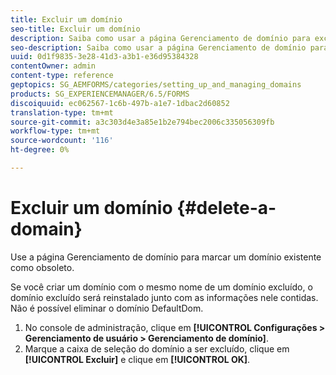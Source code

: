 ```yaml
---
title: Excluir um domínio
seo-title: Excluir um domínio
description: Saiba como usar a página Gerenciamento de domínio para excluir um domínio ou marcar um domínio existente como obsoleto.
seo-description: Saiba como usar a página Gerenciamento de domínio para excluir um domínio ou marcar um domínio existente como obsoleto.
uuid: 0d1f9835-3e28-41d3-a3b1-e36d95384328
contentOwner: admin
content-type: reference
geptopics: SG_AEMFORMS/categories/setting_up_and_managing_domains
products: SG_EXPERIENCEMANAGER/6.5/FORMS
discoiquuid: ec062567-1c6b-497b-a1e7-1dbac2d60852
translation-type: tm+mt
source-git-commit: a3c303d4e3a85e1b2e794bec2006c335056309fb
workflow-type: tm+mt
source-wordcount: '116'
ht-degree: 0%

---
```



# Excluir um domínio {#delete-a-domain}

Use a página Gerenciamento de domínio para marcar um domínio existente como obsoleto.

Se você criar um domínio com o mesmo nome de um domínio excluído, o domínio excluído será reinstalado junto com as informações nele contidas. Não é possível eliminar o domínio DefaultDom.

1. No console de administração, clique em **[!UICONTROL Configurações > Gerenciamento de usuário > Gerenciamento de domínio]**.
1. Marque a caixa de seleção do domínio a ser excluído, clique em **[!UICONTROL Excluir]** e clique em **[!UICONTROL OK]**.

